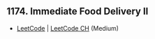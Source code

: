 ## 1174. Immediate Food Delivery II

-  [LeetCode](https://leetcode.com/problems/immediate-food-delivery-ii/) | [LeetCode CH](https://leetcode.cn/problems/immediate-food-delivery-ii/) (Medium)
